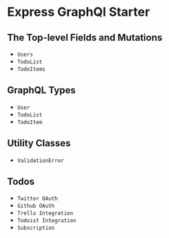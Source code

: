 # Express GraphQl Starter

## The Top-level Fields and Mutations

* `Users`
* `TodoList`
* `TodoItems`

## GraphQL Types

* `User`
* `TodoList`
* `TodoItem`

## Utility Classes

* `ValidationError`


## Todos

* `Twitter OAuth`
* `Github OAuth`
* `Trello Integration`
* `Todoist Integration`
* `Subscription`